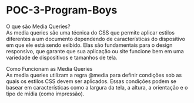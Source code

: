 # POC-3-Program-Boys
O que são Media Queries? <br>
As media queries são uma técnica do CSS que permite aplicar estilos diferentes a um documento dependendo de características do dispositivo em que ele está sendo exibido. Elas são fundamentais para o design responsivo, que garante que sua aplicação ou site funcione bem em uma variedade de dispositivos e tamanhos de tela.

Como Funcionam as Media Queries <br>
As media queries utilizam a regra @media para definir condições sob as quais os estilos CSS devem ser aplicados. Essas condições podem se basear em características como a largura da tela, a altura, a orientação e o tipo de mídia (como impressão).
